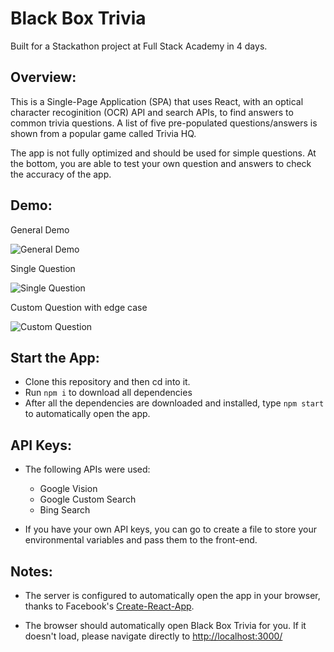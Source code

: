 # Black Box Trivia

Built for a Stackathon project at Full Stack Academy in 4 days.

## Overview:
This is a Single-Page Application (SPA) that uses React, with an optical character recoginition (OCR) API and search APIs, to find answers to common trivia questions. A list of five pre-populated questions/answers is shown from a popular game called Trivia HQ. 

The app is not fully optimized and should be used for simple questions. At the bottom, you are able to test your own question and answers to check the accuracy of the app.

## Demo:
General Demo

![General Demo](https://i.imgur.com/LBPb8gS.gif)

Single Question

![Single Question](https://i.imgur.com/ZYYJYMr.gif)

Custom Question with edge case

![Custom Question](https://i.imgur.com/OBHRTCB.gif)

## Start the App:
* Clone this repository and then cd into it.
* Run `npm i` to download all dependencies
* After all the dependencies are downloaded and installed, type `npm start` to automatically open the app.

## API Keys:
* The following APIs were used:
  * Google Vision
  * Google Custom Search
  * Bing Search

* If you have your own API keys, you can go to create a file to store your environmental variables and pass them to the front-end.


## Notes:
* The server is configured to automatically open the app in your browser, thanks to Facebook's [Create-React-App](https://github.com/facebook/create-react-app). 

* The browser should automatically open Black Box Trivia for you. If it doesn't load, please navigate directly to [http://localhost:3000/](http://localhost:3000/)
